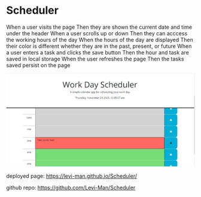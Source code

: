 # Scheduler

When a user visits the page
Then they are shown the current date and time under the header
When a user scrolls up or down 
Then they can acccess the working hours of the day
When the hours of the day are displayed 
Then their color is different whether they are in the past, present, or future
When a user enters a task and clicks the save button
Then the hour and task are saved in local storage
When the user refreshes the page
Then the tasks saved persist on the page

<img src="Assets/samplePage.jpg.png">

deployed page: https://levi-man.github.io/Scheduler/

github repo: https://github.com/Levi-Man/Scheduler
